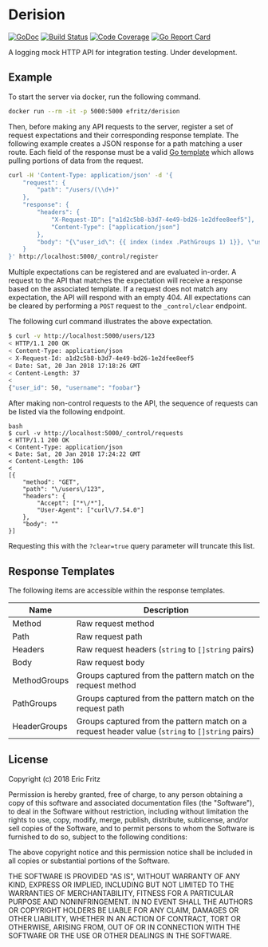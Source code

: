 # Derision

[![GoDoc](https://godoc.org/github.com/efritz/derision?status.svg)](https://godoc.org/github.com/efritz/derision)
[![Build Status](https://secure.travis-ci.org/efritz/derision.png)](http://travis-ci.org/efritz/derision)
[![Code Coverage](http://codecov.io/github/efritz/derision/coverage.svg?branch=master)](http://codecov.io/github/efritz/derision?branch=master)
[![Go Report Card](https://goreportcard.com/badge/github.com/efritz/derision)](https://goreportcard.com/report/github.com/efritz/derision)

A logging mock HTTP API for integration testing. Under development.

## Example

To start the server via docker, run the following command.

```bash
docker run --rm -it -p 5000:5000 efritz/derision
```

Then, before making any API requests to the server, register a set of request
expectations and their corresponding response template. The following example
creates a JSON response for a path matching a user route. Each field of the
response must be a valid [Go template](https://golang.org/pkg/text/template/)
which allows pulling portions of data from the request.

```bash
curl -H 'Content-Type: application/json' -d '{
    "request": {
        "path": "/users/(\\d+)"
    },
    "response": {
        "headers": {
            "X-Request-ID": ["a1d2c5b8-b3d7-4e49-bd26-1e2dfee8eef5"],
            "Content-Type": ["application/json"]
        },
        "body": "{\"user_id\": {{ index (index .PathGroups 1) 1}}, \"username\": \"foobar\"}"
    }
}' http://localhost:5000/_control/register
```

Multiple expectations can be registered and are evaluated in-order. A request
to the API that matches the expectation will receive a response based on the
associated template. If a request does not match any expectation, the API will
respond with an empty 404. All expectations can be cleared by performing a `POST`
request to the `_control/clear` endpoint.

The following curl command illustrates the above expectation.

```bash
$ curl -v http://localhost:5000/users/123
< HTTP/1.1 200 OK
< Content-Type: application/json
< X-Request-Id: a1d2c5b8-b3d7-4e49-bd26-1e2dfee8eef5
< Date: Sat, 20 Jan 2018 17:18:26 GMT
< Content-Length: 37
<
{"user_id": 50, "username": "foobar"}
```

After making non-control requests to the API, the sequence of requests can be
listed via the following endpoint.

```
bash
$ curl -v http://localhost:5000/_control/requests
< HTTP/1.1 200 OK
< Content-Type: application/json
< Date: Sat, 20 Jan 2018 17:24:22 GMT
< Content-Length: 106
<
[{
    "method": "GET",
    "path": "\/users\/123",
    "headers": {
        "Accept": ["*\/*"],
        "User-Agent": ["curl\/7.54.0"]
    },
    "body": ""
}]
```

Requesting this with the `?clear=true` query parameter will truncate this list.

## Response Templates

The following items are accessible within the response templates.

| Name         | Description |
| ------------ | ----------- |
| Method       | Raw request method |
| Path         | Raw request path |
| Headers      | Raw request headers (`string` to `[]string` pairs) |
| Body         | Raw request body |
| MethodGroups | Groups captured from the pattern match on the request method |
| PathGroups   | Groups captured from the pattern match on the request path |
| HeaderGroups | Groups captured from the pattern match on a request header value (`string` to `[]string` pairs) |

## License

Copyright (c) 2018 Eric Fritz

Permission is hereby granted, free of charge, to any person obtaining a copy
of this software and associated documentation files (the "Software"), to deal
in the Software without restriction, including without limitation the rights
to use, copy, modify, merge, publish, distribute, sublicense, and/or sell
copies of the Software, and to permit persons to whom the Software is
furnished to do so, subject to the following conditions:

The above copyright notice and this permission notice shall be included in
all copies or substantial portions of the Software.

THE SOFTWARE IS PROVIDED "AS IS", WITHOUT WARRANTY OF ANY KIND, EXPRESS OR
IMPLIED, INCLUDING BUT NOT LIMITED TO THE WARRANTIES OF MERCHANTABILITY,
FITNESS FOR A PARTICULAR PURPOSE AND NONINFRINGEMENT. IN NO EVENT SHALL THE
AUTHORS OR COPYRIGHT HOLDERS BE LIABLE FOR ANY CLAIM, DAMAGES OR OTHER
LIABILITY, WHETHER IN AN ACTION OF CONTRACT, TORT OR OTHERWISE, ARISING FROM,
OUT OF OR IN CONNECTION WITH THE SOFTWARE OR THE USE OR OTHER DEALINGS IN
THE SOFTWARE.
